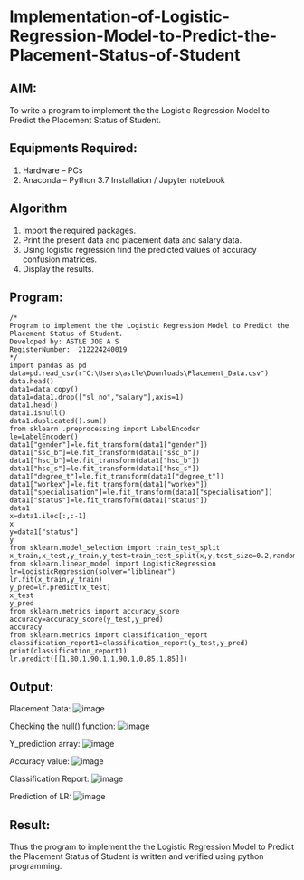 # Implementation-of-Logistic-Regression-Model-to-Predict-the-Placement-Status-of-Student

## AIM:
To write a program to implement the the Logistic Regression Model to Predict the Placement Status of Student.

## Equipments Required:
1. Hardware – PCs
2. Anaconda – Python 3.7 Installation / Jupyter notebook

## Algorithm
1. Import the required packages.
2. Print the present data and placement data and salary data.
3. Using logistic regression find the predicted values of accuracy confusion matrices.
4. Display the results.


## Program:
```
/*
Program to implement the the Logistic Regression Model to Predict the Placement Status of Student.
Developed by: ASTLE JOE A S
RegisterNumber:  212224240019
*/
import pandas as pd
data=pd.read_csv(r"C:\Users\astle\Downloads\Placement_Data.csv") 
data.head() 
data1=data.copy() 
data1=data1.drop(["sl_no","salary"],axis=1)
data1.head()
data1.isnull()
data1.duplicated().sum() 
from sklearn .preprocessing import LabelEncoder
le=LabelEncoder()
data1["gender"]=le.fit_transform(data1["gender"]) 
data1["ssc_b"]=le.fit_transform(data1["ssc_b"]) 
data1["hsc_b"]=le.fit_transform(data1["hsc_b"]) 
data1["hsc_s"]=le.fit_transform(data1["hsc_s"]) 
data1["degree_t"]=le.fit_transform(data1["degree_t"]) 
data1["workex"]=le.fit_transform(data1["workex"]) 
data1["specialisation"]=le.fit_transform(data1["specialisation"]) 
data1["status"]=le.fit_transform(data1["status"])
data1
x=data1.iloc[:,:-1] 
x
y=data1["status"] 
y
from sklearn.model_selection import train_test_split 
x_train,x_test,y_train,y_test=train_test_split(x,y,test_size=0.2,random_state=0) 
from sklearn.linear_model import LogisticRegression 
lr=LogisticRegression(solver="liblinear")
lr.fit(x_train,y_train)
y_pred=lr.predict(x_test)  
x_test
y_pred
from sklearn.metrics import accuracy_score
accuracy=accuracy_score(y_test,y_pred)
accuracy
from sklearn.metrics import classification_report 
classification_report1=classification_report(y_test,y_pred) 
print(classification_report1) 
lr.predict([[1,80,1,90,1,1,90,1,0,85,1,85]])

```

## Output:
Placement Data:
![image](https://github.com/user-attachments/assets/aced6675-2860-4dbe-8e2d-9124cf8e3de6)

Checking the null() function:
![image](https://github.com/user-attachments/assets/e12e11ca-4c97-4d3f-9eb3-2ed7591c4bb3)

Y_prediction array:
![image](https://github.com/user-attachments/assets/155b3c05-55e7-4da5-a4df-f891ec808158)

Accuracy value:
![image](https://github.com/user-attachments/assets/7511f950-d99c-4bb7-9611-a696e5168e16)

Classification Report:
![image](https://github.com/user-attachments/assets/1702c056-e177-4555-83cc-f1944848c0d2)

Prediction of LR:
![image](https://github.com/user-attachments/assets/2b827c4a-94ff-42db-a353-df8cd38f1fe7)




## Result:
Thus the program to implement the the Logistic Regression Model to Predict the Placement Status of Student is written and verified using python programming.
